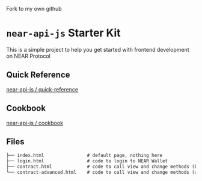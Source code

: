 Fork to my own github

# `near-api-js` Starter Kit

This is a simple project to help you get started with frontend development on NEAR Protocol

## Quick Reference

[near-api-js / quick-reference](https://github.com/near/near-api-js/blob/master/examples/quick-reference.md)

## Cookbook

[near-api-js / cookbook](https://github.com/near/near-api-js/tree/master/examples/cookbook)

## Files

```txt
├── index.html                # default page, nothing here
├── login.html                # code to login to NEAR Wallet
├── contract.html             # code to call view and change methods (basic)
└── contract-advanced.html    # code to call view and change methods (advanced)
```
